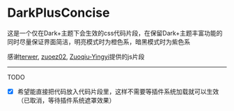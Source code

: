 # DarkPlusConcise
这是一个仅在Dark+主题下会生效的css代码片段，在保留Dark+主题丰富功能的同时尽量保证界面简洁，明亮模式时为橙色系，暗黑模式时为紫色系

感谢[terwer](https://github.com/terwer), [zuoez02](https://github.com/zuoez02), [Zuoqiu-Yingyi](https://github.com/Zuoqiu-Yingyi)提供的js片段

---
TODO

- [x] 希望能直接把代码放入代码片段里，这样不需要等插件系统加载就可以生效（已取消，等待插件系统遮罩效果）
